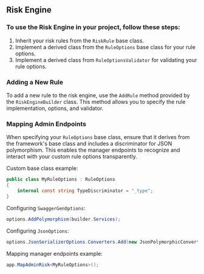 ## Risk Engine

### To use the Risk Engine in your project, follow these steps:

1. Inherit your risk rules from the `RiskRule` base class.
2. Implement a derived class from the `RuleOptions` base class for your rule options.
3. Implement a derived class from `RuleOptionsValidator` for validating your rule options.

### Adding a New Rule

To add a new rule to the risk engine, use the `AddRule` method provided by the `RiskEngineBuilder` class. This method allows you to specify the rule implementation, options, and validator.

### Mapping Admin Endpoints

When specifying your `RuleOptions` base class, ensure that it derives from the framework's base class and includes a discriminator for JSON polymorphism. This enables the manager endpoints to recognize and interact with your custom rule options transparently.

Custom base class example:
```csharp
public class MyRuleOptions : RuleOptions
{
    internal const string TypeDiscriminator = "_type";
}
```

Configuring `SwaggerGenOptions`:
```csharp
options.AddPolymorphism(builder.Services);
```

Configuring `JsonOptions`:
```csharp
options.JsonSerializerOptions.Converters.Add(new JsonPolymorphicConverterFactory<MyRuleOptions>(MyRuleOptions.TypeDiscriminator));
```

Mapping manager endpoints example:
```csharp
app.MapAdminRisk<MyRuleOptions>();
```